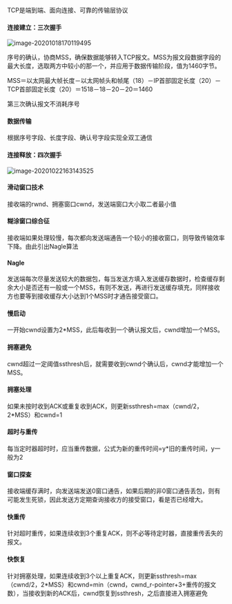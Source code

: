 TCP是端到端、面向连接、可靠的传输层协议

#### 连接建立：三次握手

![image-20201018170119495](https://imagebag.oss-cn-chengdu.aliyuncs.com/img/image-20201018170119495.png)

序号的确认，协商MSS，确保数据能够转入TCP报文。MSS为报文段数据字段的最大长度，选取两方中较小的那一个，并应用于数据传输阶段，值为1460字节。

MSS＝以太网最大帧长度－以太网帧头和帧尾（18）－IP首部固定长度（20）－TCP首部固定长度（20）＝1518－18－20－20＝1460

第三次确认报文不消耗序号

#### 数据传输

根据序号字段、长度字段、确认号字段实现全双工通信

#### 连接释放：四次握手

![image-20201022163143525](https://imagebag.oss-cn-chengdu.aliyuncs.com/img/image-20201022163143525.png)

#### 滑动窗口技术

接收端的rwnd、拥塞窗口cwnd，发送端窗口大小取二者最小值

#### 糊涂窗口综合征

接收端如果处理较慢，每次都向发送端通告一个较小的接收窗口，则导致传输效率下降。由此引出Nagle算法

#### Nagle

发送端每次尽量发送较大的数据包，每当发送方填入发送缓存数据时，检查缓存剩余大小是否还有一般或一个MSS，有则不发送，再进行发送缓存填充，同样接收方也要等到接收缓存大小达到1个MSS时才通告接受窗口。

#### 慢启动

一开始cwnd设置为2*MSS，此后每收到一个确认报文后，cwnd增加一个MSS。

#### 拥塞避免

cwnd超过一定阈值ssthresh后，就需要收到cwnd个确认后，cwnd才能增加一个MSS。

#### 拥塞处理

如果未按时收到ACK或重复收到ACK，则更新ssthresh=max（cwnd/2，2*MSS）和cwnd=1

#### 超时与重传

每当定时器超时时，应当重传数据，公式为新的重传时间=y*旧的重传时间，y一般为2

#### 窗口探查

接收端缓存满时，向发送端发送0窗口通告，如果后期的非0窗口通告丢包，则有可能发生死锁，因此发送方定期查询接收方的接受窗口，看是否已经增大。

#### 快重传

针对超时重传，如果连续收到3个重复ACK，则不必等待定时器，直接重传丢失的报文。

#### 快恢复

针对拥塞处理，如果连续收到3个以上重复ACK，则更新ssthresh=max（cwnd/2，2*MSS）和cwnd=min（cwnd，cwnd_r-pointer+3+重传的报文数），当接收到新的ACK后，cwnd恢复到ssthresh，之后直接进入拥塞避免

